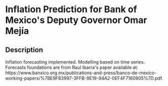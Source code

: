 <h1> Inflation Prediction for Bank of Mexico's Deputy Governor Omar Mejía</h1>

<h2>Description</h2>
Inflation forecasting implemented. Modelling based on time series. Forecasts foundations are from Raul Ibarra's paper available at: https://www.banxico.org.mx/publications-and-press/banco-de-mexico-working-papers/%7BE9F83997-3FFB-9E19-94A2-0EF4F7160905%7D.pdf.

